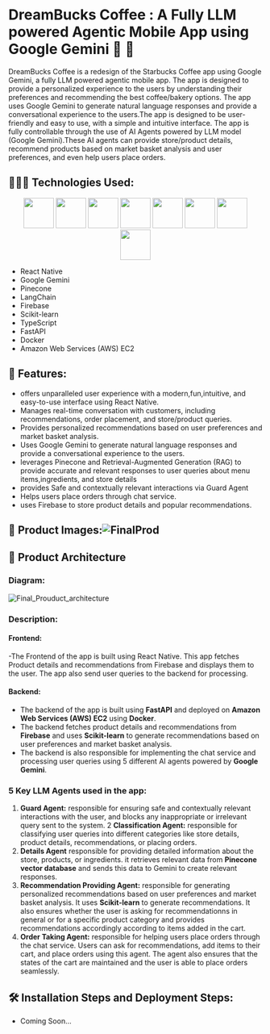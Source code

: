 # DreamBucks Coffee : A Fully LLM powered Agentic Mobile App using Google Gemini 🍪 🤖 

DreamBucks Coffee is a redesign of the Starbucks Coffee app using Google Gemini, a fully LLM powered agentic mobile app. The app is designed to provide a personalized experience to the users by understanding their preferences and recommending the best coffee/bakery options. The app uses Google Gemini to generate natural language responses and provide a conversational experience to the users.The app is designed to be user-friendly and easy to use, with a simple and intuitive interface. The app is fully controllable through the use of AI Agents powered by LLM model (Google Gemini).These AI agents can provide store/product details, recommend products based on market basket analysis and user preferences, and even help users place orders.
 
 ## 👨🏻‍💻 Technologies Used:
 <p align="center">

 <img src="https://cdn.jsdelivr.net/gh/devicons/devicon@latest/icons/react/react-original-wordmark.svg" height=60 width=60 />
 <img src="https://cdn.jsdelivr.net/gh/devicons/devicon@latest/icons/firebase/firebase-original-wordmark.svg"  height=60 width=60 />
 <img src="https://static.cdnlogo.com/logos/g/69/google-gemini.svg" height=60 width=60 />

 <img src="https://cdn.jsdelivr.net/gh/devicons/devicon@latest/icons/scikitlearn/scikitlearn-original.svg"  height=60 width=60 />
<img src="https://cdn.jsdelivr.net/gh/devicons/devicon@latest/icons/docker/docker-plain-wordmark.svg"  height=60 width=60 />
 <img src="https://cdn.jsdelivr.net/gh/devicons/devicon@latest/icons/amazonwebservices/amazonwebservices-original-wordmark.svg"  height=60 width=60 />
 <img src="https://cdn.jsdelivr.net/gh/devicons/devicon@latest/icons/fastapi/fastapi-plain-wordmark.svg"  height=60 width=60 />
<img src="https://cdn.jsdelivr.net/gh/devicons/devicon@latest/icons/typescript/typescript-original.svg" height=60 width=60 />
</p>


- React Native
- Google Gemini
- Pinecone
- LangChain
- Firebase
- Scikit-learn
- TypeScript
- FastAPI
- Docker
- Amazon Web Services (AWS) EC2

          
 ## 🧐 Features:
 * offers unparalleled user experience with a modern,fun,intuitive, and easy-to-use interface using React Native.
 * Manages real-time conversation with customers, including recommendations, order placement, and store/product queries.
 * Provides personalized recommendations based on user preferences and market basket analysis. 
 * Uses Google Gemini to generate natural language responses and provide a conversational experience to the users.
 * leverages Pinecone and Retrieval-Augmented Generation (RAG) to provide accurate and relevant responses to user queries about menu items,ingredients, and store details
 * provides Safe and contextually relevant interactions via Guard Agent
 * Helps users place orders through chat service.
 * uses Firebase to store product details and popular recommendations.
 

 ## 🤩 Product Images:![FinalProd](https://github.com/user-attachments/assets/57fa6329-3892-4365-9706-2e3a07e0ab8c)


 
## 🚀 Product Architecture
### Diagram: 
![Final_Prouduct_architecture](https://github.com/user-attachments/assets/12c8484b-296c-4dca-9426-b45b2fbb7c58)



### Description:
#### Frontend:
-The Frontend of the app is built using React Native. This app fetches Product details and recommendations from Firebase and displays them to the user. The app also send user queries to the backend for processing.

#### Backend:
- The backend of the app is built using **FastAPI** and deployed on **Amazon Web Services (AWS) EC2** using **Docker**.
- The backend fetches product details and recommendations from **Firebase** and uses **Scikit-learn** to generate recommendations based on user preferences and market basket analysis.
- The backend is also responsible for implementing the chat service and processing user queries using 5 different AI agents powered by **Google Gemini**.

### 5 Key LLM Agents used in the app:
1. **Guard Agent:** responsible for ensuring safe and contextually relevant interactions with the user, and blocks any inappropriate or irrelevant query sent to the system.
2 **Classification Agent:** responsible for classifying user queries into different categories like store details, product details, recommendations, or placing orders.
3. **Details Agent** responsible for providing detailed information about the store, products, or ingredients. it retrieves relevant data from **Pinecone vector database** and sends this data to Gemini to create relevant responses.
4. **Recommendation Providing Agent:** responsible for generating personalized recommendations based on user preferences and market basket analysis. It uses **Scikit-learn** to generate recommendations. It also ensures whether the user is asking for recommendationns in general or for a specific product category and provides recommendations accordingly according to items added in the cart.
5. **Order Taking Agent:** responsible for helping users place orders through the chat service. Users can ask for recommendations, add items to their cart, and place orders using this agent. The agent also ensures that the states of the cart are maintained and the user is able to place orders seamlessly.


## 🛠️ Installation Steps and Deployment Steps:
- Coming Soon...








